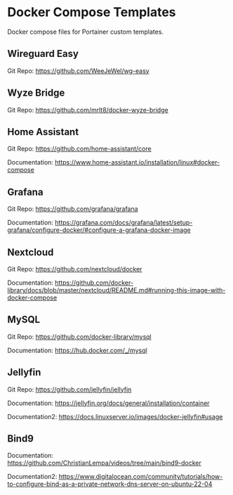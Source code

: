 # Docker Compose Templates
Docker compose files for Portainer custom templates.

## Wireguard Easy
Git Repo: https://github.com/WeeJeWel/wg-easy

## Wyze Bridge
Git Repo: https://github.com/mrlt8/docker-wyze-bridge

## Home Assistant
Git Repo: https://github.com/home-assistant/core

Documentation: https://www.home-assistant.io/installation/linux#docker-compose

## Grafana
Git Repo: https://github.com/grafana/grafana

Documentation: https://grafana.com/docs/grafana/latest/setup-grafana/configure-docker/#configure-a-grafana-docker-image

## Nextcloud
Git Repo: https://github.com/nextcloud/docker

Documentation: https://github.com/docker-library/docs/blob/master/nextcloud/README.md#running-this-image-with-docker-compose

## MySQL
Git Repo: https://github.com/docker-library/mysql

Documentation: https://hub.docker.com/_/mysql

## Jellyfin
Git Repo: https://github.com/jellyfin/jellyfin

Documentation: https://jellyfin.org/docs/general/installation/container

Documentation2: https://docs.linuxserver.io/images/docker-jellyfin#usage

## Bind9
Documentation: https://github.com/ChristianLempa/videos/tree/main/bind9-docker

Documentation2: https://www.digitalocean.com/community/tutorials/how-to-configure-bind-as-a-private-network-dns-server-on-ubuntu-22-04